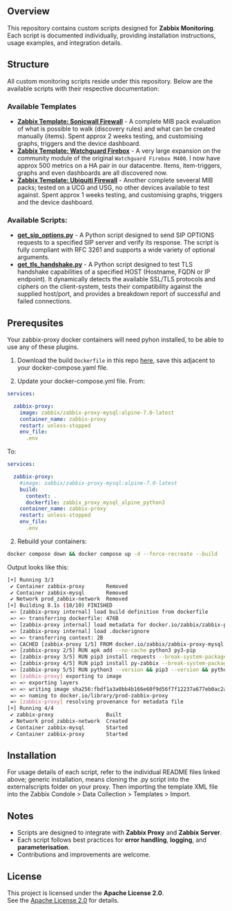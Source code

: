 ## Overview
This repository contains custom scripts designed for **Zabbix Monitoring**. Each script is documented individually, providing installation instructions, usage examples, and integration details.

## Structure
All custom monitoring scripts reside under this repository. Below are the available scripts with their respective documentation:

### Available Templates
- **[Zabbix Template: Sonicwall Firewall](README-Template_Sonicwall_Firewall.md)** - A complete MIB pack evaluation of what is possible to walk (discovery rules) and what can be created manually (items). Spent approx 2 weeks testing, and customising graphs, triggers and the device dashboard.
- **[Zabbix Template: Watchguard Firebox](README-Template_Watchguard_Firebox.md)** - A very large expansion on the community module of the original `Watchguard Firebox M400`. I now have approx 500 metrics on a HA pair in our datacentre. Items, item-triggers, graphs and even dashboards are all discovered now.
- **[Zabbix Template: Ubiquiti Firewall](README-Template_Ubiquiti_Firewall.md)** - Another complete seveeral MIB packs; tested on a UCG and USG, no other devices available to test against. Spent approx 1 weeks testing, and customising graphs, triggers and the device dashboard.

### Available Scripts:
- **[get_sip_options.py](README-SIP-Options.md)** - A Python script designed to send SIP OPTIONS requests to a specified SIP server and verify its response. The script is fully compliant with RFC 3261 and supports a wide variety of optional arguments.
- **[get_tls_handshake.py](README-TLS-Handshake.md)** - A Python script designed to test TLS handshake capabilities of a specified HOST (Hostname, FQDN or IP endpoint). It dynamically detects the available SSL/TLS protocols and ciphers on the client-system, tests their compatibility against the supplied host/port, and provides a breakdown report of successful and failed connections.


## Prerequsites
Your zabbix-proxy docker containers will need pyhon installed, to be able to use any of these plugins.

1. Download the build `Dockerfile` in this repo [here](./dockerfile/zabbix_proxy_mysql_alpine_python3), save this adjacent to your docker-compose.yaml file.

2. Update your docker-compose.yml file.
From:
```yaml
services:

  zabbix-proxy:
    image: zabbix/zabbix-proxy-mysql:alpine-7.0-latest
    container_name: zabbix-proxy
    restart: unless-stopped
    env_file:
      .env
```

To:
```yaml
services:

  zabbix-proxy:
    #image: zabbix/zabbix-proxy-mysql:alpine-7.0-latest
    build:
      context: .
      dockerfile: zabbix_proxy_mysql_alpine_python3
    container_name: zabbix-proxy
    restart: unless-stopped
    env_file:
      .env
```
    
2. Rebuild your containers:
```bash
docker compose down && docker compose up -d --force-recreate --build
```
Output looks like this:
```bash
[+] Running 3/3
 ✔ Container zabbix-proxy       Removed                                                            2.5s 
 ✔ Container zabbix-mysql       Removed                                                            2.2s 
 ✔ Network prod_zabbix-network  Removed                                                            0.3s 
[+] Building 8.1s (10/10) FINISHED                                                       docker:default
 => [zabbix-proxy internal] load build definition from dockerfile                                  0.0s
 => => transferring dockerfile: 476B                                                               0.0s
 => [zabbix-proxy internal] load metadata for docker.io/zabbix/zabbix-proxy-mysql:alpine-7.0-late  0.0s
 => [zabbix-proxy internal] load .dockerignore                                                     0.0s
 => => transferring context: 2B                                                                    0.0s
 => CACHED [zabbix-proxy 1/5] FROM docker.io/zabbix/zabbix-proxy-mysql:alpine-7.0-latest           0.0s
 => [zabbix-proxy 2/5] RUN apk add --no-cache python3 py3-pip                                      2.5s
 => [zabbix-proxy 3/5] RUN pip3 install requests --break-system-packages                           2.8s 
 => [zabbix-proxy 4/5] RUN pip3 install py-zabbix --break-system-packages                          1.1s 
 => [zabbix-proxy 5/5] RUN python3 --version && pip3 --version && python3 -m pip show requests     1.0s 
 => [zabbix-proxy] exporting to image                                                              0.5s 
 => => exporting layers                                                                            0.5s 
 => => writing image sha256:fbdf1a3a0bb4b166e60f9d56f7f12237a677eb0ac2a0eaef72bb4c9548d772a1       0.0s 
 => => naming to docker.io/library/prod-zabbix-proxy                                               0.0s 
 => [zabbix-proxy] resolving provenance for metadata file                                          0.0s
[+] Running 4/4
 ✔ zabbix-proxy                 Built                                                              0.0s 
 ✔ Network prod_zabbix-network  Created                                                            0.1s 
 ✔ Container zabbix-mysql       Started                                                            0.4s 
 ✔ Container zabbix-proxy       Started                                                            0.6s 
```

## Installation
For usage details of each script, refer to the individual README files linked above; generic installation, means cloning the .py script into the externalscripts folder on your proxy. Then importing the template XML file into the Zabbix Condole > Data Collection > Templates > Import.

## Notes
- Scripts are designed to integrate with **Zabbix Proxy** and **Zabbix Server**.
- Each script follows best practices for **error handling**, **logging**, and **parameterisation**.
- Contributions and improvements are welcome.

## License
This project is licensed under the **Apache License 2.0**.  
See the [Apache License 2.0](https://www.apache.org/licenses/LICENSE-2.0) for details.